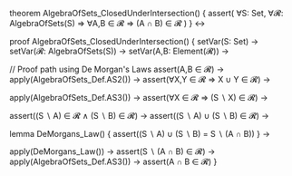 theorem AlgebraOfSets_ClosedUnderIntersection() {
  assert(
    ∀S: Set,
    ∀𝓡: AlgebraOfSets(S) ⇒
    ∀A,B ∈ 𝓡 ⇒ (A ∩ B) ∈ 𝓡
  )
} ↔

proof AlgebraOfSets_ClosedUnderIntersection() {
  setVar(S: Set) →
  setVar(𝓡: AlgebraOfSets(S)) →
  setVar(A,B: Element(𝓡)) →
  
  // Proof path using De Morgan's Laws
  assert(A,B ∈ 𝓡) →
  apply(AlgebraOfSets_Def.AS2()) →
  assert(∀X,Y ∈ 𝓡 ⇒ X ∪ Y ∈ 𝓡) →
  
  apply(AlgebraOfSets_Def.AS3()) →
  assert(∀X ∈ 𝓡 ⇒ (S ∖ X) ∈ 𝓡) →
  
  assert((S ∖ A) ∈ 𝓡 ∧ (S ∖ B) ∈ 𝓡) →
  assert((S ∖ A) ∪ (S ∖ B) ∈ 𝓡) →
  
  lemma DeMorgans_Law() {
    assert((S ∖ A) ∪ (S ∖ B) = S ∖ (A ∩ B))
  } →
  
  apply(DeMorgans_Law()) →
  assert(S ∖ (A ∩ B) ∈ 𝓡) →
  apply(AlgebraOfSets_Def.AS3()) →
  assert(A ∩ B ∈ 𝓡)
}